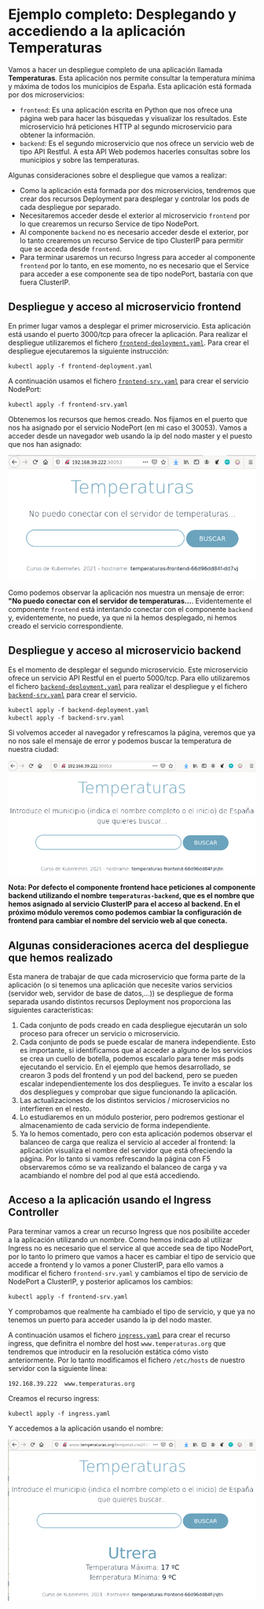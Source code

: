 # Ejemplo completo: Desplegando y accediendo a la aplicación Temperaturas

Vamos a hacer un despliegue completo de una aplicación llamada **Temperaturas**. Esta aplicación nos permite consultar la temperatura mínima y máxima de todos los municipios de España. Esta aplicación está formada por dos microservicios:

* `frontend`: Es una aplicación escrita en Python que nos ofrece una página web para hacer las búsquedas y visualizar los resultados. Este microservicio hrá peticiones HTTP al segundo microservicio para obtener la información.
* `backend`: Es el segundo microservicio que nos ofrece un servicio web de tipo API Restful. A esta API Web podemos hacerles consultas sobre los municipios y sobre las temperaturas.

Algunas consideraciones sobre el despliegue que vamos a realizar:

* Como la aplicación está formada por dos microservicios, tendremos que crear dos recursos Deployment para desplegar y controlar los pods de cada despliegue por separado.
* Necesitaremos acceder desde el exterior al microservicio `frontend` por lo que crearemos un recurso Service de tipo NodePort.
* Al componente `backend` no es necesario acceder desde el exterior, por lo tanto crearemos un recurso Service de tipo ClusterIP para permitir que se acceda desde `frontend`.
* Para terminar usaremos un recurso Ingress para acceder al componente `frontend` por lo tanto, en ese momento, no es necesario que el Service para acceder a ese componente sea de tipo nodePort, bastaría con que fuera ClusterIP.

## Despliegue y acceso al microservicio frontend

En primer lugar vamos a desplegar el primer microservicio. Esta aplicación está usando el puerto 3000/tcp para ofrecer la aplicación. Para realizar el despliegue utilizaremos el fichero [`frontend-deployment.yaml`](files/frontend-deployment.yaml). Para crear el despliegue ejecutaremos la siguiente instrucción:

    kubectl apply -f frontend-deployment.yaml

A continuación usamos el fichero [`frontend-srv.yaml`](files/frontend-srv.yaml) para crear el servicio NodePort:

    kubectl apply -f frontend-srv.yaml

Obtenemos los recursos que hemos creado. Nos fijamos en el puerto que nos ha asignado por el servicio NodePort (en mi caso el 30053). Vamos a acceder desde un navegador web usando la ip del nodo master y el puesto que nos han asignado:

![temperaturas](img/temperaturas1.png)

Como podemos observar la aplicación nos muestra un mensaje de error: **"No puedo conectar con el servidor de temperaturas...**. Evidentemente el componente `frontend` está intentando conectar con el componente `backend` y, evidentemente, no puede, ya que ni la hemos desplegado, ni hemos creado el servicio correspondiente.

## Despliegue y acceso al microservicio backend

Es el momento de desplegar el segundo microservicio. Este microservicio ofrece un servicio API Restful en el puerto 5000/tcp. Para ello utilizaremos el fichero [`backend-deployment.yaml`](files/backend-deployment.yaml) para realizar el despliegue y el fichero [`backend-srv.yaml`](files/backend-srv.yaml) para crear el servicio.

    kubectl apply -f backend-deployment.yaml
    kubectl apply -f backend-srv.yaml

Si volvemos acceder al navegador y refrescamos la página, veremos que ya no nos sale el mensaje de error y podemos buscar la temperatura de nuestra ciudad:

![temperaturas](img/temperaturas2.png)

**Nota: Por defecto el componente frontend hace peticiones al componente backend utilizando el nombre `temperaturas-backend`, que es el nombre que hemos asignado al servicio ClusterIP para el acceso al backend. En el próximo módulo veremos como podemos cambiar la configuración de frontend para cambiar el nombre del servicio web al que conecta.**

## Algunas consideraciones acerca del despliegue que hemos realizado

Esta manera de trabajar de que cada microservicio que forma parte de la aplicación (o si tenemos una aplicación que necesite varios servicios (servidor web, servidor de base de datos,...)) se despliegue de forma separada usando distintos recursos Deployment nos proporciona las siguientes características:

1. Cada conjunto de pods creado en cada despliegue ejecutarán un solo proceso para ofrecer un servicio o microservicio.
2. Cada conjunto de pods se puede escalar de manera independiente. Esto es importante, si identificamos que al acceder a alguno de los servicios se crea un cuello de botella, podemos escalarlo para tener más pods ejecutando el servicio. 
    En el ejemplo que hemos desarrollado, se crearon 3 pods del frontend y un pod del backend, pero se pueden escalar independientemente los dos despliegues. Te invito a escalar los dos despliegues y comprobar que sigue funcionando la aplicación.
3. Las actualizaciones de los distintos servicios / microservicios no interfieren en el resto. 
4. Lo estudiaremos en un módulo posterior, pero podremos gestionar el almacenamiento de cada servicio de forma independiente.
5. Ya lo hemos comentado, pero con esta aplicación podemos observar el balanceo de carga que realiza el servicio al acceder al frontend: la aplicación visualiza el nombre del servidor que está ofreciendo la página. Por lo tanto si vamos refrescando la página con F5 observaremos cómo se va realizando el balanceo de carga y va acambiando el nombre del pod al que está accediendo.

## Acceso a la aplicación usando el Ingress Controller

Para terminar vamos a crear un recurso Ingress que nos posibilite acceder a la aplicación utilizando un nombre. Como hemos indicado al utilizar Ingress no es necesario que el service al que accede sea de tipo NodePort, por lo tanto lo primero que vamos a hacer es cambiar el tipo de servicio que accede a frontend y lo vamos a poner ClusterIP, para ello vamos a modificar el fichero `frontend-srv.yaml` y cambiamos el tipo de servicio de NodePort a ClusterIP, y posterior aplicamos los cambios:

    kubectl apply -f frontend-srv.yaml

Y comprobamos que realmente ha cambiado el tipo de servicio, y que ya no tenemos un puerto para acceder usando la ip del nodo master.

A continuación usamos el fichero  [`ingress.yaml`](files/ingress.yaml) para crear el recurso ingress, que definitra el nombre del host `www.temperaturas.org` que tendremos que introducir en la resolución estática cómo visto anteriormente. Por lo tanto modificamos el fichero `/etc/hosts` de nuestro servidor con la siguiente línea:

    192.168.39.222  www.temperaturas.org

Creamos el recurso ingress:

    kubectl apply -f ingress.yaml

Y accedemos a la aplicación usando el nombre:

![temperaturas](img/temperaturas3.png)